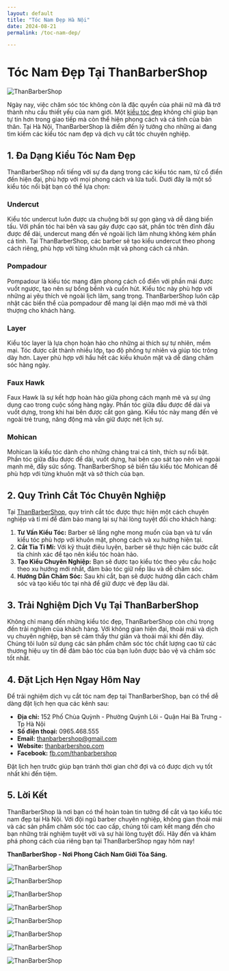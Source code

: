 ```yaml
---
layout: default
title: "Tóc Nam Đẹp Hà Nội"
date: 2024-08-21
permalink: /toc-nam-dep/

---
```


# Tóc Nam Đẹp Tại ThanBarberShop

![ThanBarberShop](images/than-barber-shop.jpg)

Ngày nay, việc chăm sóc tóc không còn là đặc quyền của phái nữ mà đã trở thành nhu cầu thiết yếu của nam giới. Một [kiểu tóc đẹp](https://thanbarbershop.com/kieutoc) không chỉ giúp bạn tự tin hơn trong giao tiếp mà còn thể hiện phong cách và cá tính của bản thân. Tại Hà Nội, ThanBarberShop là điểm đến lý tưởng cho những ai đang tìm kiếm các kiểu tóc nam đẹp và dịch vụ cắt tóc chuyên nghiệp.

## 1. Đa Dạng Kiểu Tóc Nam Đẹp

ThanBarberShop nổi tiếng với sự đa dạng trong các kiểu tóc nam, từ cổ điển đến hiện đại, phù hợp với mọi phong cách và lứa tuổi. Dưới đây là một số kiểu tóc nổi bật bạn có thể lựa chọn:

### **Undercut**

Kiểu tóc undercut luôn được ưa chuộng bởi sự gọn gàng và dễ dàng biến tấu. Với phần tóc hai bên và sau gáy được cạo sát, phần tóc trên đỉnh đầu được để dài, undercut mang đến vẻ ngoài lịch lãm nhưng không kém phần cá tính. Tại ThanBarberShop, các barber sẽ tạo kiểu undercut theo phong cách riêng, phù hợp với từng khuôn mặt và phong cách cá nhân.

### **Pompadour**

Pompadour là kiểu tóc mang đậm phong cách cổ điển với phần mái được vuốt ngược, tạo nên sự bồng bềnh và cuốn hút. Kiểu tóc này phù hợp với những ai yêu thích vẻ ngoài lịch lãm, sang trọng. ThanBarberShop luôn cập nhật các biến thể của pompadour để mang lại diện mạo mới mẻ và thời thượng cho khách hàng.

### **Layer**

Kiểu tóc layer là lựa chọn hoàn hảo cho những ai thích sự tự nhiên, mềm mại. Tóc được cắt thành nhiều lớp, tạo độ phồng tự nhiên và giúp tóc trông dày hơn. Layer phù hợp với hầu hết các kiểu khuôn mặt và dễ dàng chăm sóc hàng ngày.

### **Faux Hawk**

Faux Hawk là sự kết hợp hoàn hảo giữa phong cách mạnh mẽ và sự ứng dụng cao trong cuộc sống hàng ngày. Phần tóc giữa đầu được để dài và vuốt dựng, trong khi hai bên được cắt gọn gàng. Kiểu tóc này mang đến vẻ ngoài trẻ trung, năng động mà vẫn giữ được nét lịch sự.

### **Mohican**

Mohican là kiểu tóc dành cho những chàng trai cá tính, thích sự nổi bật. Phần tóc giữa đầu được để dài, vuốt dựng, hai bên cạo sát tạo nên vẻ ngoài mạnh mẽ, đầy sức sống. ThanBarberShop sẽ biến tấu kiểu tóc Mohican để phù hợp với từng khuôn mặt và sở thích của bạn.

## 2. Quy Trình Cắt Tóc Chuyên Nghiệp

Tại [ThanBarberShop](https://thanbarbershop.com/), quy trình cắt tóc được thực hiện một cách chuyên nghiệp và tỉ mỉ để đảm bảo mang lại sự hài lòng tuyệt đối cho khách hàng:

1. **Tư Vấn Kiểu Tóc:** Barber sẽ lắng nghe mong muốn của bạn và tư vấn kiểu tóc phù hợp với khuôn mặt, phong cách và xu hướng hiện tại.
2. **Cắt Tỉa Tỉ Mỉ:** Với kỹ thuật điêu luyện, barber sẽ thực hiện các bước cắt tỉa chính xác để tạo nên kiểu tóc hoàn hảo.
3. **Tạo Kiểu Chuyên Nghiệp:** Bạn sẽ được tạo kiểu tóc theo yêu cầu hoặc theo xu hướng mới nhất, đảm bảo tóc giữ nếp lâu và dễ chăm sóc.
4. **Hướng Dẫn Chăm Sóc:** Sau khi cắt, bạn sẽ được hướng dẫn cách chăm sóc và tạo kiểu tóc tại nhà để giữ được vẻ đẹp lâu dài.

## 3. Trải Nghiệm Dịch Vụ Tại ThanBarberShop

Không chỉ mang đến những kiểu tóc đẹp, ThanBarberShop còn chú trọng đến trải nghiệm của khách hàng. Với không gian hiện đại, thoải mái và dịch vụ chuyên nghiệp, bạn sẽ cảm thấy thư giãn và thoải mái khi đến đây. Chúng tôi luôn sử dụng các sản phẩm chăm sóc tóc chất lượng cao từ các thương hiệu uy tín để đảm bảo tóc của bạn luôn được bảo vệ và chăm sóc tốt nhất.

## 4. Đặt Lịch Hẹn Ngay Hôm Nay

Để trải nghiệm dịch vụ cắt tóc nam đẹp tại ThanBarberShop, bạn có thể dễ dàng đặt lịch hẹn qua các kênh sau:

- **Địa chỉ:** 152 Phố Chùa Quỳnh - Phường Quỳnh Lôi - Quận Hai Bà Trưng - Tp Hà Nội
- **Số điện thoại:** 0965.468.555
- **Email:** thanbarbershop@gmail.com
- **Website:** [thanbarbershop.com](https://thanbarbershop.com)
- **Facebook:** [fb.com/thanbarbershop](https://facebook.com/thanbarbershop)

Đặt lịch hẹn trước giúp bạn tránh thời gian chờ đợi và có được dịch vụ tốt nhất khi đến tiệm.

## 5. Lời Kết

ThanBarberShop là nơi bạn có thể hoàn toàn tin tưởng để cắt và tạo kiểu tóc nam đẹp tại Hà Nội. Với đội ngũ barber chuyên nghiệp, không gian thoải mái và các sản phẩm chăm sóc tóc cao cấp, chúng tôi cam kết mang đến cho bạn những trải nghiệm tuyệt vời và sự hài lòng tuyệt đối. Hãy đến và khám phá phong cách của riêng bạn tại ThanBarberShop ngay hôm nay!

**ThanBarberShop - Nơi Phong Cách Nam Giới Tỏa Sáng.**


![ThanBarberShop](images/toc-nam-dep-1.jpg)

![ThanBarberShop](images/toc-nam-dep-2.jpg)

![ThanBarberShop](images/toc-nam-dep-33.jpg)

![ThanBarberShop](images/toc-nam-dep-34.jpg)

![ThanBarberShop](images/toc-nam-dep-37.jpg)

![ThanBarberShop](images/toc-nam-dep-38.jpg)

![ThanBarberShop](images/toc-nam-dep-39.jpg)

![ThanBarberShop](images/toc-nam-dep-40.jpg)

